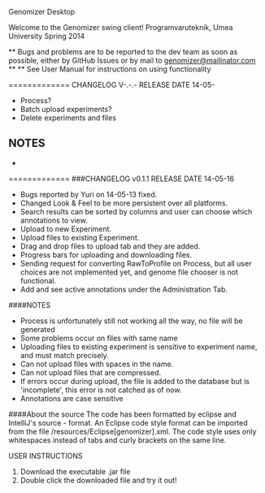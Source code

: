 Genomizer Desktop

Welcome to the Genomizer swing client!
Programvaruteknik, Umea University Spring 2014

** Bugs and problems are to be reported to the dev team as soon as possible, either by GitHub Issues or by mail to genomizer@mailinator.com **
** See User Manual for instructions on using functionality

=============
CHANGELOG V-.-.- RELEASE DATE 14-05-


- Process?
- Batch upload experiments?
- Delete experiments and files

NOTES
- 
- 
=============
###CHANGELOG v0.1.1 RELEASE DATE 14-05-16

- Bugs reported by Yuri on 14-05-13 fixed.
- Changed Look & Feel to be more persistent over all platforms.
- Search results can be sorted by columns and user can choose which annotations to view.
- Upload to new Experiment.
- Upload files to existing Experiment.
- Drag and drop files to upload tab and they are added.
- Progress bars for uploading and downloading files.
- Sending request for converting RawToProfile on Process, but all user choices are not implemented yet, and genome file chooser is not functional. 
- Add and see active annotations under the Administration Tab.

####NOTES

- Process is unfortunately still not working all the way, no file will be generated
- Some problems occur on files with same name
- Uploading files to existing experiment is sensitive to experiment name, and must match precisely.
- Can not upload files with spaces in the name.
- Can not upload files that are compressed.
- If errors occur during upload, the file is added to the database but is 'incomplete', this error is not catched as of now.
- Annotations are case sensitive

####About the source
The code has been formatted by eclipse and IntelliJ's source - format. An Eclipse code style format can be imported from the file /resources/Eclipse[genomizer].xml. The code style uses only whitespaces instead of tabs and curly brackets on the same line.

USER INSTRUCTIONS
1. Download the executable .jar file
2. Double click the downloaded file and try it out! 
